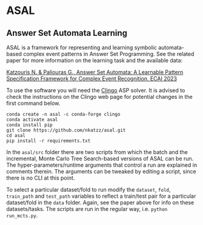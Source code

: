 # ASAL
Answer Set Automata Learning
----------------------------

ASAL is a framework for representing and learning symbolic automata-based complex event patterns in Answer Set Programming. See the related paper for more information on the learning task and the available data:

[Katzouris N. & Paliouras G., Answer Set Automata: A Learnable Pattern Specification Framework for Complex Event Recognition, ECAI 2023](https://cer.iit.demokritos.gr/publications/papers/2022/ilp-2022.pdf)

To use the software you will need the [Clingo](https://potassco.org/clingo) ASP solver. It is advised to check the instructions on the Clingo web page for potential changes in the first command below. 

```
conda create -n asal -c conda-forge clingo
conda activate asal
conda install pip
git clone https://github.com/nkatzz/asal.git
cd asal
pip install -r requirements.txt
```

In the ```asal/src``` folder there are two scripts from which the batch and the incremental, Monte Carlo Tree Search-based versions of ASAL can be run. The hyper-parameters/runtime arguments that control a run are explained in comments therein. The arguments can be tweaked by editing a script, since there is no CLI at this point. 

To select a particular dataset/fold to run modify the ```dataset```, ```fold```, ```train_path``` and ```test_path``` variables to reflect a train/test pair for a particular dataset/fold in the ```data``` folder. Again, see the paper above for info on these datasets/tasks. The scripts are run in the regular way, i.e. ```python run_mcts.py```.
<!---
To use RPNI/EDSM the LearnLib library is required: https://learnlib.de/. Follow the instructions to install the software. Then use the ```to_rpni``` method in ```src/asal/auxils.py``` to convert the input seqs to RPNI format, by providing the path to a train/test file and follow the LearnLib instructions to run the respective methods (rpni/edsm).
--->
